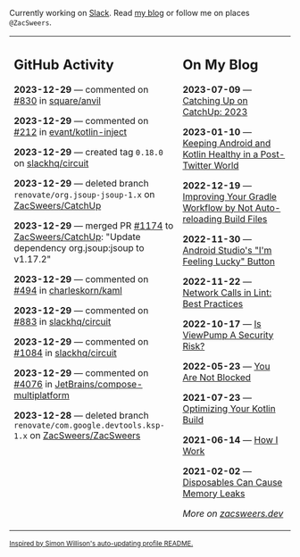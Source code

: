 Currently working on [Slack](https://slack.com/). Read [my blog](https://zacsweers.dev/) or follow me on places `@ZacSweers`.

<table><tr><td valign="top" width="60%">

## GitHub Activity
<!-- githubActivity starts -->
**2023-12-29** — commented on [#830](https://github.com/square/anvil/pull/830#issuecomment-1872344448) in [square/anvil](https://github.com/square/anvil)

**2023-12-29** — commented on [#212](https://github.com/evant/kotlin-inject/issues/212#issuecomment-1872336047) in [evant/kotlin-inject](https://github.com/evant/kotlin-inject)

**2023-12-29** — created tag `0.18.0` on [slackhq/circuit](https://github.com/slackhq/circuit)

**2023-12-29** — deleted branch `renovate/org.jsoup-jsoup-1.x` on [ZacSweers/CatchUp](https://github.com/ZacSweers/CatchUp)

**2023-12-29** — merged PR [#1174](https://github.com/ZacSweers/CatchUp/pull/1174) to [ZacSweers/CatchUp](https://github.com/ZacSweers/CatchUp): "Update dependency org.jsoup:jsoup to v1.17.2"

**2023-12-29** — commented on [#494](https://github.com/charleskorn/kaml/pull/494#issuecomment-1872328401) in [charleskorn/kaml](https://github.com/charleskorn/kaml)

**2023-12-29** — commented on [#883](https://github.com/slackhq/circuit/pull/883#issuecomment-1872324720) in [slackhq/circuit](https://github.com/slackhq/circuit)

**2023-12-29** — commented on [#1084](https://github.com/slackhq/circuit/pull/1084#issuecomment-1872322908) in [slackhq/circuit](https://github.com/slackhq/circuit)

**2023-12-29** — commented on [#4076](https://github.com/JetBrains/compose-multiplatform/issues/4076#issuecomment-1872322851) in [JetBrains/compose-multiplatform](https://github.com/JetBrains/compose-multiplatform)

**2023-12-28** — deleted branch `renovate/com.google.devtools.ksp-1.x` on [ZacSweers/ZacSweers](https://github.com/ZacSweers/ZacSweers)
<!-- githubActivity ends -->
</td><td valign="top" width="40%">

## On My Blog
<!-- blog starts -->
**2023-07-09** — [Catching Up on CatchUp: 2023](https://www.zacsweers.dev/catching-up-on-catchup-2023/)

**2023-01-10** — [Keeping Android and Kotlin Healthy in a Post-Twitter World](https://www.zacsweers.dev/keeping-android-healthy/)

**2022-12-19** — [Improving Your Gradle Workflow by Not Auto-reloading Build Files](https://www.zacsweers.dev/improving-your-workflow-by-not-auto-reloading-build-files/)

**2022-11-30** — [Android Studio's "I'm Feeling Lucky" Button](https://www.zacsweers.dev/android-studios-im-feeling-lucky-button/)

**2022-11-22** — [Network Calls in Lint: Best Practices](https://www.zacsweers.dev/network-calls-in-lint-best-practices/)

**2022-10-17** — [Is ViewPump A Security Risk?](https://www.zacsweers.dev/is-viewpump-a-security-risk/)

**2022-05-23** — [You Are Not Blocked](https://www.zacsweers.dev/you-are-not-blocked/)

**2021-07-23** — [Optimizing Your Kotlin Build](https://www.zacsweers.dev/optimizing-your-kotlin-build/)

**2021-06-14** — [How I Work](https://www.zacsweers.dev/how-i-work/)

**2021-02-02** — [Disposables Can Cause Memory Leaks](https://www.zacsweers.dev/disposables-can-cause-memory-leaks/)
<!-- blog ends -->
_More on [zacsweers.dev](https://zacsweers.dev/)_
</td></tr></table>

<sub><a href="https://simonwillison.net/2020/Jul/10/self-updating-profile-readme/">Inspired by Simon Willison's auto-updating profile README.</a></sub>
